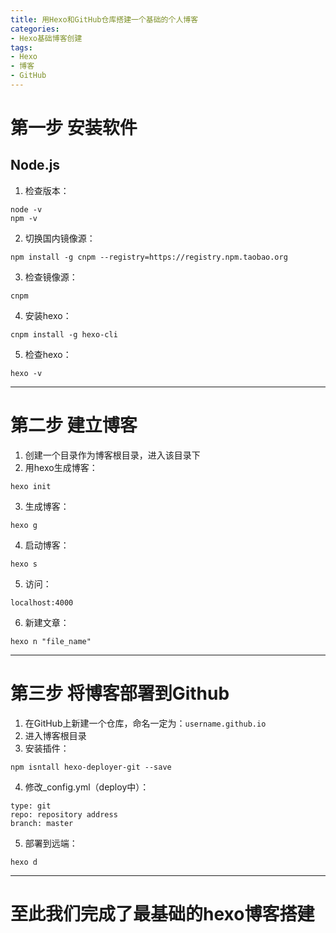 ```yaml
---
title: 用Hexo和GitHub仓库搭建一个基础的个人博客
categories: 
- Hexo基础博客创建
tags: 
- Hexo
- 博客
- GitHub
---
```




# 第一步 安装软件
## Node.js
1. 检查版本：
```
node -v
npm -v
```
2. 切换国内镜像源：
```
npm install -g cnpm --registry=https://registry.npm.taobao.org
```
3. 检查镜像源：
```
cnpm
```
4. 安装hexo：
```
cnpm install -g hexo-cli
```
5. 检查hexo：
```
hexo -v
```

---

# 第二步 建立博客
1. 创建一个目录作为博客根目录，进入该目录下
2. 用hexo生成博客：
```
hexo init
```
3. 生成博客：
```
hexo g
```
4. 启动博客：
```
hexo s
```
5. 访问：
```
localhost:4000
```
6. 新建文章：
```
hexo n "file_name"
```

---

# 第三步 将博客部署到Github
1. 在GitHub上新建一个仓库，命名一定为：`username.github.io`
2. 进入博客根目录
3. 安装插件：
```
npm isntall hexo-deployer-git --save
```
4. 修改_config.yml（deploy中）：
```
type: git
repo: repository address
branch: master
```
5. 部署到远端：
```
hexo d
```

---

# 至此我们完成了最基础的hexo博客搭建